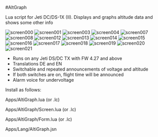  #AltGraph

Lua script for Jeti DC/DS-1X (II). Displays and graphs altitude data and shows some other info 

![screen000](https://raw.githubusercontent.com/nichtgedacht/AltGraph/master/Screen000.bmp)
![screen001](https://raw.githubusercontent.com/nichtgedacht/AltGraph/master/Screen001.bmp)
![screen003](https://raw.githubusercontent.com/nichtgedacht/AltGraph/master/Screen003.bmp)
![screen004](https://raw.githubusercontent.com/nichtgedacht/AltGraph/master/Screen004.bmp)
![screen007](https://raw.githubusercontent.com/nichtgedacht/AltGraph/master/Screen007.bmp)
![screen008](https://raw.githubusercontent.com/nichtgedacht/AltGraph/master/Screen008.bmp)
![screen012](https://raw.githubusercontent.com/nichtgedacht/AltGraph/master/Screen012.bmp)
![screen013](https://raw.githubusercontent.com/nichtgedacht/AltGraph/master/Screen013.bmp)
![screen014](https://raw.githubusercontent.com/nichtgedacht/AltGraph/master/Screen014.bmp)
![screen015](https://raw.githubusercontent.com/nichtgedacht/AltGraph/master/Screen015.bmp)
![screen016](https://raw.githubusercontent.com/nichtgedacht/AltGraph/master/Screen016.bmp)
![screen017](https://raw.githubusercontent.com/nichtgedacht/AltGraph/master/Screen017.bmp)
![screen018](https://raw.githubusercontent.com/nichtgedacht/AltGraph/master/Screen018.bmp)
![screen019](https://raw.githubusercontent.com/nichtgedacht/AltGraph/master/Screen019.bmp)
![screen020](https://raw.githubusercontent.com/nichtgedacht/AltGraph/master/Screen020.bmp)
![screen021](https://raw.githubusercontent.com/nichtgedacht/AltGraph/master/Screen021.bmp)

* Runs on any Jeti DS/DC TX with FW 4.27 and above
* Translations DE and EN
* Switchable and repeated announcements of voltage and altitude
* If both switches are on, flight time will be announced
* Alarm voice for undervoltage

Install as follows:

Apps/AltiGraph.lua (or .lc)

Apps/AltiGraph/Screen.lua (or .lc)

Apps/AltiGraph/Form.lua (or .lc)

Apps/Lang/AltiGraph.jsn
 

